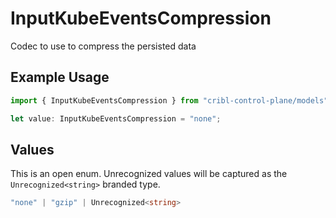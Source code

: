 # InputKubeEventsCompression

Codec to use to compress the persisted data

## Example Usage

```typescript
import { InputKubeEventsCompression } from "cribl-control-plane/models";

let value: InputKubeEventsCompression = "none";
```

## Values

This is an open enum. Unrecognized values will be captured as the `Unrecognized<string>` branded type.

```typescript
"none" | "gzip" | Unrecognized<string>
```